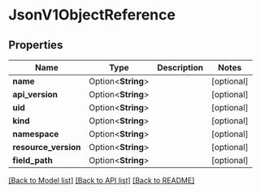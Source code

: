 # JsonV1ObjectReference

## Properties

Name | Type | Description | Notes
------------ | ------------- | ------------- | -------------
**name** | Option<**String**> |  | [optional]
**api_version** | Option<**String**> |  | [optional]
**uid** | Option<**String**> |  | [optional]
**kind** | Option<**String**> |  | [optional]
**namespace** | Option<**String**> |  | [optional]
**resource_version** | Option<**String**> |  | [optional]
**field_path** | Option<**String**> |  | [optional]

[[Back to Model list]](../README.md#documentation-for-models) [[Back to API list]](../README.md#documentation-for-api-endpoints) [[Back to README]](../README.md)


